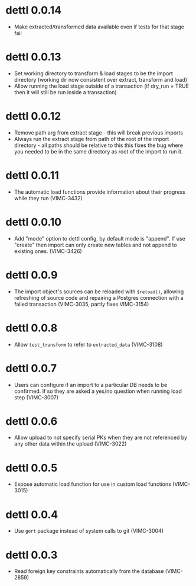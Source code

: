 # dettl 0.0.14

* Make extracted/transformed data available even if tests for that stage fail

# dettl 0.0.13

* Set working directory to transform & load stages to be the import directory (working dir now consistent over extract, transform and load)
* Allow running the load stage outside of a transaction (if dry_run = TRUE then it will still be run inside a transaction)

# dettl 0.0.12

* Remove path arg from extract stage - this will break previous imports
* Always run the extract stage from path of the root of the import directory - all paths should be relative to this this fixes the bug where you needed to be in the same directory as root of the import to run it.

# dettl 0.0.11

* The automatic load functions provide information about their progress while they run (VIMC-3432)

# dettl 0.0.10

* Add "mode" option to dettl config, by default mode is "append". If use "create" then import can only create new tables and not append to existing ones. (VIMC-3426)

# dettl 0.0.9

* The import object's sources can be reloaded with `$reload()`, allowing refreshing of source code and repairing a Postgres connection with a failed transaction (VIMC-3035, partly fixes VIMC-3154)

# dettl 0.0.8

* Allow `test_transform` to refer to `extracted_data` (VIMC-3108)

# dettl 0.0.7

* Users can configure if an import to a particular DB needs to be
confirmed. If so they are asked a yes/no question when running load step (VIMC-3007)

# dettl 0.0.6

* Allow upload to not specify serial PKs when they are not referenced
by any other data within the upload (VIMC-3022)

# dettl 0.0.5

* Expose automatic load function for use in custom load functions (VIMC-3015)

# dettl 0.0.4

* Use `gert` package instead of system calls to git (VIMC-3004)

# dettl 0.0.3

* Read foreign key constraints automatically from the database (VIMC-2859)
